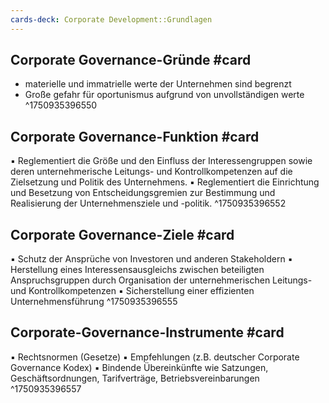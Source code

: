 ```yaml
---
cards-deck: Corporate Development::Grundlagen
---
```


## Corporate Governance-Gründe #card 
- materielle und immatrielle werte der Unternehmen sind begrenzt
- Große gefahr für oportunismus aufgrund von unvollständigen werte
^1750935396550

## Corporate Governance-Funktion #card 
▪ Reglementiert die Größe und den Einfluss der
Interessengruppen sowie deren unternehmerische
Leitungs- und Kontrollkompetenzen auf die Zielsetzung
und Politik des Unternehmens.
▪ Reglementiert die Einrichtung und Besetzung von
Entscheidungsgremien zur Bestimmung und
Realisierung der Unternehmensziele und -politik.
^1750935396552


## Corporate Governance-Ziele #card 
▪ Schutz der Ansprüche von Investoren und anderen
Stakeholdern
▪ Herstellung eines Interessensausgleichs zwischen
beteiligten Anspruchsgruppen durch Organisation der
unternehmerischen Leitungs- und Kontrollkompetenzen
▪ Sicherstellung einer effizienten Unternehmensführung
^1750935396555

## Corporate-Governance-Instrumente #card 
▪ Rechtsnormen (Gesetze)
▪ Empfehlungen
(z.B. deutscher Corporate Governance Kodex)
▪ Bindende Übereinkünfte wie Satzungen,
Geschäftsordnungen, Tarifverträge,
Betriebsvereinbarungen
^1750935396557
